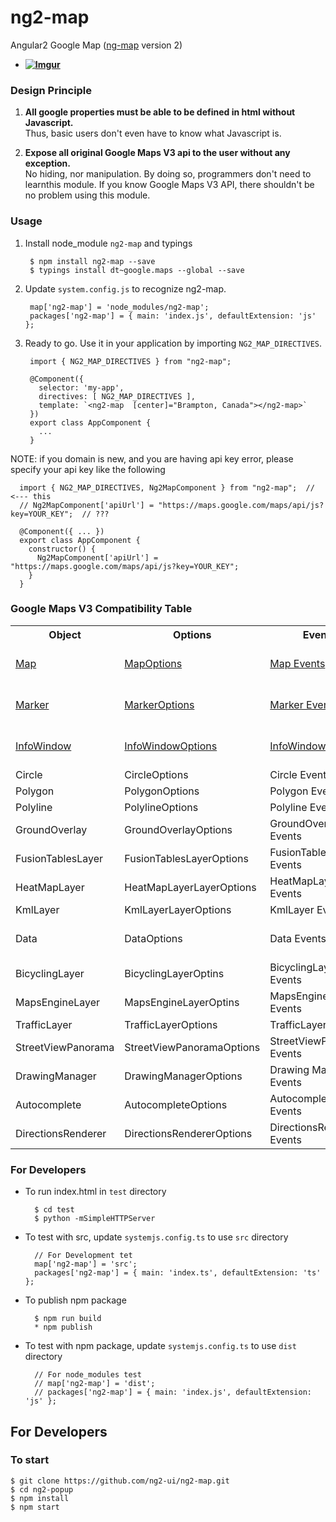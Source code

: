 # ng2-map

Angular2 Google Map ([ng-map](https://ngmap.github.io) version 2)

* **[![Imgur](http://i.imgur.com/O2EOCxf.png)](https://ng2map.github.io)**

### Design Principle

1. **All google properties must be able to be defined in html without Javascript.**   
   Thus, basic users don't even have to know what Javascript is. 

2. **Expose all original Google Maps V3 api to the user without any exception.**   
   No hiding, nor manipulation. By doing so, programmers don't need to learnthis module.
   If you know Google Maps V3 API, there shouldn't be no problem using this module.

### Usage

1. Install node_module `ng2-map` and typings

        $ npm install ng2-map --save
        $ typings install dt~google.maps --global --save
       
2. Update `system.config.js` to recognize ng2-map.

        map['ng2-map'] = 'node_modules/ng2-map';
        packages['ng2-map'] = { main: 'index.js', defaultExtension: 'js' };
        
3. Ready to go. Use it in your application by importing `NG2_MAP_DIRECTIVES`.

        import { NG2_MAP_DIRECTIVES } from "ng2-map";

        @Component({
          selector: 'my-app',
          directives: [ NG2_MAP_DIRECTIVES ],
          template: `<ng2-map  [center]="Brampton, Canada"></ng2-map>`
        })
        export class AppComponent {
          ... 
        }
        
  NOTE: if you domain is new, and you are having api key error, please specify your api key like the following
  
      import { NG2_MAP_DIRECTIVES, Ng2MapComponent } from "ng2-map";  // <--- this
      // Ng2MapComponent['apiUrl'] = "https://maps.google.com/maps/api/js?key=YOUR_KEY";  // ???

      @Component({ ... })
      export class AppComponent {
        constructor() {
          Ng2MapComponent['apiUrl'] = "https://maps.google.com/maps/api/js?key=YOUR_KEY";
        }
      }
       
### Google Maps V3 Compatibility Table

<table>
  <tr><th> Object  <th> Options <th> Events <th> Note </tr>
  <tr><td> <a href="https://developers.google.com/maps/documentation/javascript/reference#Map">Map</a>
      <td> <a href="https://developers.google.com/maps/documentation/javascript/reference#MapOptions">MapOptions</a>
      <td> <a href="https://developers.google.com/maps/documentation/javascript/reference#Map">Map Events</a>
      <td> supported as `ng2-map`
  <tr><td> <a href="https://developers.google.com/maps/documentation/javascript/reference#Marker">Marker</a>
      <td> <a href="https://developers.google.com/maps/documentation/javascript/reference#MarkerOptions">MarkerOptions</a>
      <td> <a href="https://developers.google.com/maps/documentation/javascript/reference#Marker">Marker Events</a>
      <td> supported as `marker`
  <tr><td> <a href="https://developers.google.com/maps/documentation/javascript/reference#InfoWindow">InfoWindow</a>
      <td> <a href="https://developers.google.com/maps/documentation/javascript/reference#InfoWindowOptions">InfoWindowOptions</a>
      <td> <a href="https://developers.google.com/maps/documentation/javascript/reference#InfoWindow">InfoWindow Events</a>
      <td> supported as `info-window`
  <tr><td> Circle        <td> CircleOptions            <td> Circle Events        <td> v0.6.0
  <tr><td> Polygon       <td> PolygonOptions           <td> Polygon Events       <td> v0.6.0
  <tr><td> Polyline      <td> PolylineOptions          <td> Polyline Events      <td> v0.6.0
  <tr><td> GroundOverlay <td> GroundOverlayOptions     <td> GroundOverlay Events <td> v0.6.0
  <tr><td> FusionTablesLayer <td> FusionTablesLayerOptions <td> FusionTablesLayer Events <td> v0.7.0
  <tr><td> HeatMapLayer  <td> HeatMapLayerLayerOptions <td> HeatMapLayer Events      <td> v0.7.0
  <tr><td> KmlLayer      <td> KmlLayerLayerOptions     <td> KmlLayer Events          <td> v0.7.0
  <tr><td> Data          <td> DataOptions              <td> Data Events              <td> v0.7.0 `map-data`
  <tr><td> BicyclingLayer  <td> BicyclingLayerOptins    <td> BicyclingLayer Events   <td> v0.8.0 
  <tr><td> MapsEngineLayer <td> MapsEngineLayerOptins   <td> MapsEngineLayer Events  <td> v0.8.0 
  <tr><td> TrafficLayer    <td> TrafficLayerOptions     <td> TrafficLayer Events     <td> v0.8.0 
  <tr><td> StreetViewPanorama  <td> StreetViewPanoramaOptions     <td> StreetViewPanorama Events  <td> v0.8.0 
  <tr><td> DrawingManager  <td> DrawingManagerOptions   <td> Drawing Manager Events <td> v0.9.0
  <tr><td> Autocomplete    <td> AutocompleteOptions     <td> Autocomplete Events    <td> v1.1.0
  <tr><td> DirectionsRenderer <td> DirectionsRendererOptions     <td> DirectionsRenderer Events    <td> v1.2.0
</table>

### For Developers

  * To run index.html in `test` directory
  
          $ cd test
          $ python -mSimpleHTTPServer

  * To test with src, update `systemjs.config.ts` to use `src` directory
  
          // For Development tet
          map['ng2-map'] = 'src';
          packages['ng2-map'] = { main: 'index.ts', defaultExtension: 'ts' };
          
  * To publish npm package
  
          $ npm run build
          * npm publish
          
  * To test with npm package,  update `systemjs.config.ts` to use `dist` directory
  
          // For node_modules test
          // map['ng2-map'] = 'dist';
          // packages['ng2-map'] = { main: 'index.js', defaultExtension: 'js' };
  
  
## For Developers

### To start

    $ git clone https://github.com/ng2-ui/ng2-map.git
    $ cd ng2-popup
    $ npm install
    $ npm start


